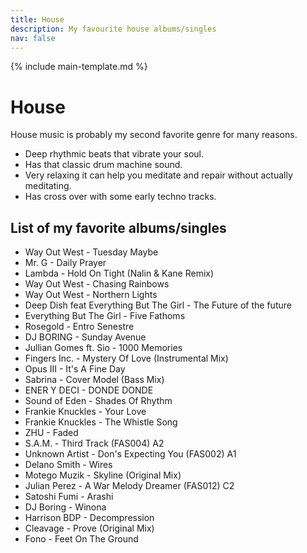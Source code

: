 ```yaml
---
title: House
description: My favourite house albums/singles
nav: false
---
```


{% include main-template.md %}

# House

House music is probably my second favorite genre for many reasons.

* Deep rhythmic beats that vibrate your soul.
* Has that classic drum machine sound.
* Very relaxing it can help you meditate and repair without actually meditating.
* Has cross over with some early techno tracks.

## List of my favorite albums/singles

* Way Out West - Tuesday Maybe
* Mr. G - Daily Prayer
* Lambda - Hold On Tight (Nalin & Kane Remix)
* Way Out West - Chasing Rainbows
* Way Out West - Northern Lights
* ​Deep Dish feat Everything But The Girl - The Future of the future
* Everything But The Girl - Five Fathoms
* Rosegold - Entro Senestre
* ​DJ BORING - Sunday Avenue
* Jullian Gomes ft. Sio - 1000 Memories
* ​Fingers Inc. - Mystery Of Love (Instrumental Mix)
* Opus III - It's A Fine Day
* Sabrina - Cover Model (Bass Mix)
* ENER Y DECI - DONDE DONDE
* Sound of Eden - Shades Of Rhythm
* Frankie Knuckles - Your Love
* Frankie Knuckles - The Whistle Song
* ZHU - Faded
* S.A.M. - Third Track (FAS004) A2
* ​Unknown Artist - Don's Expecting You (FAS002) A1
* Delano Smith - Wires
* Motego Muzik - Skyline (Original Mix)
* ​Julian Perez - A War Melody Dreamer (FAS012) C2
* ​Satoshi Fumi - Arashi
* ​DJ Boring - Winona
* Harrison BDP - Decompression
* ​Cleavage - Prove (Original Mix)
* Fono - Feet On The Ground
